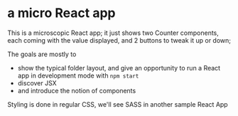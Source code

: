 # a micro React app

This is a microscopic React app; it just shows two Counter components, each coming with the value displayed, and 2 buttons to tweak it up or down;

The goals are mostly to

* show the typical folder layout, and give an opportunity to run a React app in development mode with `npm start`
* discover JSX
* and introduce the notion of components

Styling is done in regular CSS, we'll see SASS in another sample React App
